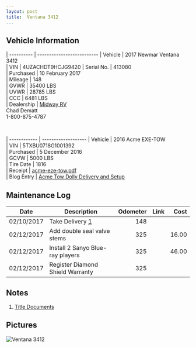 ```yaml
---
layout: post  
title:  Ventana 3412
...
```


## Vehicle Information

| ---------- | -------------------------- 
| Vehicle    | 2017 Newmar Ventana 3412                                               
| VIN        | 4UZACHDT9HCJG9420
| Serial No. | 413080                                                                 
| Purchased  | 10 February 2017                                                       
| Mileage    | 148                                                                    
| GVWR       | 35400 LBS                                                              
| UVWR       | 28785 LBS                                                              
| CCC        | 6481  LBS                                                              
| Dealership | [Midway RV](http://www.midwayrv.com/)<br>Chad Dematt<br>1-800-875-4787 

&nbsp;

| ------------ | ------------------- 
| Vehicle      | 2016 Acme EXE-TOW                                                        
| VIN          | 5TXBU0718G1001392                                                        
| Purchased    | 5 December 2016                                                          
| GCVW         | 5000 LBS                                                                 
| Tire Date    | 1816                                                                     
| Receipt      | [acme-eze-tow.pdf](/artifacts/acme-eze-tow.pdf)                          
| Blog Entry   | [Acme Tow Dolly Delivery and Setup](/acme-tow-dolly-delivery-and-setup/) 

## Maintenance Log

| Date       | Description                      | Odometer | Link  | Cost     
| ---------- | -------------------------------- | -------: | ----- | -------: 
| 02/10/2017 | Take Delivery [1][1]             |     148  |       |          
| 02/12/2017 | Add double seal valve stems      |     325  |       |   16.00  
| 02/12/2017 | Install 2 Sanyo Blue-ray players |     325  |       |   46.00  
| 02/12/2017 | Register Diamond Shield Warranty |     325  |       |          


## Notes

1. [Title Documents][1]

## Pictures

![Ventana 3412](http://i.imgur.com/pdJSjSa.jpg)

[1]: /assets/NewmarVentanaTitleDocuments.pdf